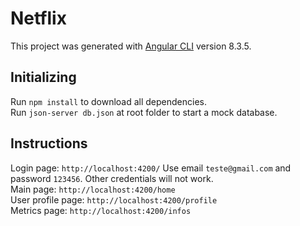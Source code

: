 # Netflix

This project was generated with [Angular CLI](https://github.com/angular/angular-cli) version 8.3.5.

## Initializing
Run `npm install` to download all dependencies.<br>
Run `json-server db.json` at root folder to start a mock database.<br>

## Instructions
Login page: `http://localhost:4200/` Use email `teste@gmail.com` and password `123456`. Other credentials will not work.<br>
Main page: `http://localhost:4200/home`<br>
User profile page: `http://localhost:4200/profile`<br>
Metrics page: `http://localhost:4200/infos`<br>